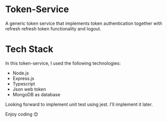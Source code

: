 # Token-Service

A generic token service that implements token authentication together with refresh refresh token functionality and logout.

# Tech Stack
In this token-service, I used the following technologies:
- Node.js
- Express.js
- Typescript
- Json web token
- MongoDB as database

Looking forward to implement unit test using jest. I'll implement it later.

Enjoy coding :blush:
